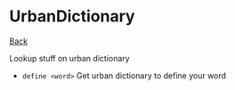 # UrbanDictionary

[Back](/datamaskin/)

Lookup stuff on urban dictionary

- `define <word>` Get urban dictionary to define your word

